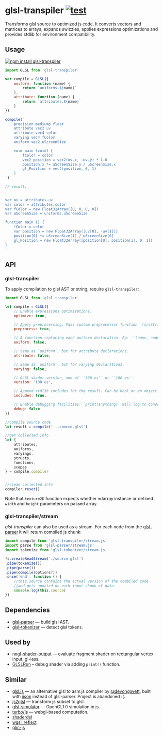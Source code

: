 # glsl-transpiler [![test](https://github.com/stackgl/glsl-transpiler/actions/workflows/test.yml/badge.svg)](https://github.com/stackgl/glsl-transpiler/actions/workflows/test.yml)

Transforms [glsl](https://www.opengl.org/documentation/glsl/) source to optimized js code. It converts vectors and matrices to arrays, expands swizzles, applies expressions optimizations and provides stdlib for environment compatibility.

## Usage

[![npm install glsl-transpiler](https://nodei.co/npm/glsl-transpiler.png?mini=true)](https://npmjs.org/package/glsl-transpiler/)

```js
import GLSL from 'glsl-transpiler'

var compile = GLSL({
	uniform: function (name) {
		return `uniforms.${name}`
	},
	attribute: function (name) {
		return `attributes.${name}`
	}
})

compile(`
	precision mediump float
	attribute vec2 uv
	attribute vec4 color
	varying vec4 fColor
	uniform vec2 uScreenSize

	void main (void) {
		fColor = color
		vec2 position = vec2(uv.x, -uv.y) * 1.0
		position.x *= uScreenSize.y / uScreenSize.x
		gl_Position = vec4(position, 0, 1)
	}
`)

// result:

`
var uv = attributes.uv
var color = attributes.color
var fColor = new Float32Array([0, 0, 0, 0])
var uScreenSize = uniforms.uScreenSize

function main () {
	fColor = color
	var position = new Float32Array([uv[0], -uv[1]])
	position[0] *= uScreenSize[1] / uScreenSize[0]
	gl_Position = new Float32Array([position[0], position[1], 0, 1])
}
`
```


## API

### glsl-transpiler

To apply compilation to glsl AST or string, require `glsl-transpiler`:

```js
import GLSL from 'glsl-transpiler'

let compile = GLSL({
	// Enable expressions optimizations.
	optimize: true,

	// Apply preprocessing. Pass custom preprocessor function `(srcString) => resultString;` to set own preprocessing.
	preprocess: true,

	// A function replacing each uniform declaration. Eg: ``(name, node) => `uniforms["${name}"]`;`` will render each uniform declaration as `var <name> = uniforms["<name>"]`.
	uniform: false,

	// Same as `uniform`, but for attribute declarations.
	attribute: false,

	// Same as `uniform`, but for varying declarations.
	varying: false,

	// GLSL shader version, one of `'300 es'` or `'100 es'`.
	version: '100 es',

	// Append stdlib includes for the result. Can be bool or an object with defined stdlib functions to include, eg. `{normalize: false, min: false}`.
	includes: true,

	// Enable debugging facilities: `print(anything)` will log to console a string of transpiled code with it’s type separated by colon, `show(anything)` will print the rendered descriptor of passed fragment of code. Note also that you can safely use `console.log(value)` to debug shader runtime.
	debug: false
})

//compile source code
let result = compile('...source.glsl')

//get collected info
let {
	attributes,
	uniforms,
	varyings,
	structs,
	functions,
	scopes
} = compile.compiler


//clean collected info
compiler.reset()
```

Note that `texture2D` function expects whether ndarray instance or defined `width` and `height` parameters on passed array.


### glsl-transpiler/stream

_glsl-transpiler_ can also be used as a stream. For each node from the [glsl-parser](http://stack.gl/packages/#stackgl/glsl-parser) it will return compiled js chunk:

```js
import compile from 'glsl-transpiler/stream.js'
import parse from 'glsl-parser/stream.js'
import tokenize from 'glsl-tokenizer/stream.js'

fs.createReadStream('./source.glsl')
.pipe(tokenize())
.pipe(parse())
.pipe(compile(options?))
.once('end', function () {
	//this.source contains the actual version of the compiled code
	//and gets updated on each input chunk of data.
	console.log(this.source)
})
```

## Dependencies

* [glsl-parser](http://stack.gl/packages/#stackgl/glsl-parser) — build glsl AST.<br/>
* [glsl-tokenizer](http://stack.gl/packages/#stackgl/glsl-tokenizer) — detect glsl tokens.<br/>

## Used by

* [nogl-shader-output](https://github.com/dy/nogl-shader-output) — evaluate fragment shader on rectangular vertex input, gl-less.<br/>
* [GLSLRun](https://github.com/iY0Yi/GLSLRun) – debug shader via adding `print()` function.

## Similar

* [glsl.js](https://npmjs.org/package/glsl) — an alternative glsl to asm.js compiler by [@devongovett](https://github.com/devongovett), built with [jison](https://npmjs.org/package/jison) instead of glsl-parser. Project is abandoned :(.<br/>
* [js2glsl](https://github.com/jdavidberger/js2glsl) — transform js subset to glsl.<br/>
* [glsl-simulator](https://github.com/burg/glsl-simulator) — OpenGL1.0 simulation in js.<br/>
* [turbo/js](https://github.com/turbo/js) — webgl-based computation.
* [shaderdsl](https://github.com/adobe-webplatform/shaderdsl)
* [wgsl_reflect](https://github.com/brendan-duncan/wgsl_reflect)
* [glm-js](https://github.com/humbletim/glm-js)
